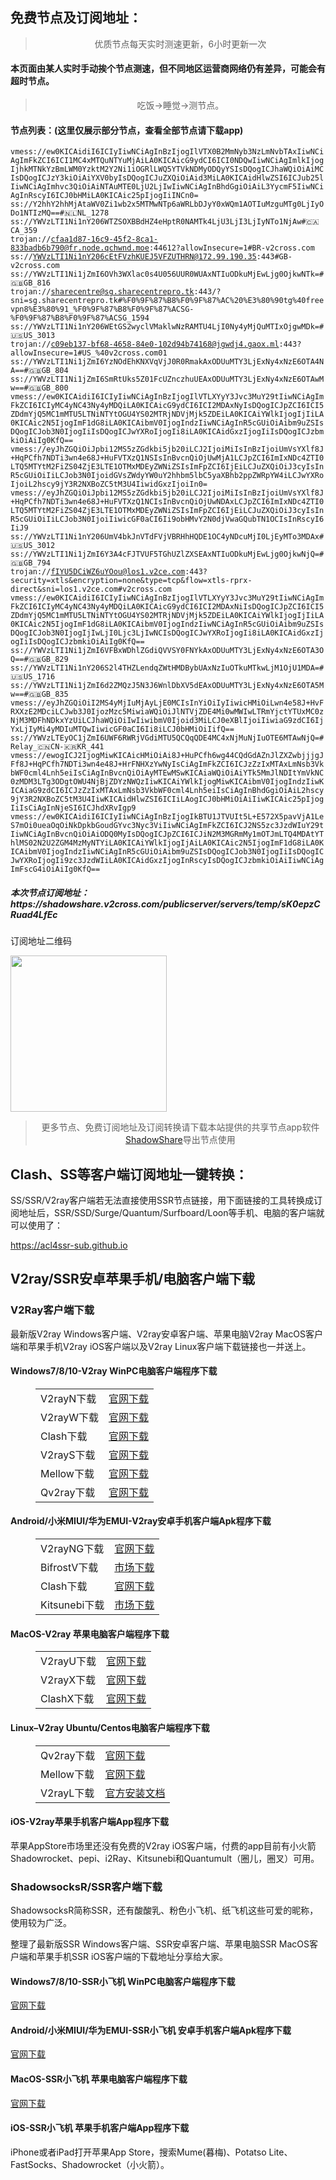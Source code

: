 
<h2>免费节点及订阅地址：</h2>
<blockquote>
<p style="text-align: center;">优质节点每天实时测速更新，6小时更新一次</p>
</blockquote>
<h4>本页面由某人实时手动挨个节点测速，但不同地区运营商网络仍有差异，可能会有超时节点。</h4>
<blockquote>
<p style="text-align: center;">吃饭->睡觉->测节点。</p>
</blockquote>
<h4>节点列表：(这里仅展示部分节点，查看全部节点请下载app)</h4>

<code>vmess://ew0KICAidiI6ICIyIiwNCiAgInBzIjogIlVTX0B2MmNyb3NzLmNvbTAxIiwNCiAgImFkZCI6ICI1MC4xMTQuNTYuMjAiLA0KICAicG9ydCI6ICI0NDQwIiwNCiAgImlkIjogIjhkMTNkYzBmLWM0YzktM2Y2Ni1iOGRlLWQ5YTVkNDMyODQyYSIsDQogICJhaWQiOiAiMCIsDQogICJzY3kiOiAiYXV0byIsDQogICJuZXQiOiAid3MiLA0KICAidHlwZSI6ICJub25lIiwNCiAgImhvc3QiOiAiNTAuMTE0LjU2LjIwIiwNCiAgInBhdGgiOiAiL3YycmF5IiwNCiAgInRscyI6ICJ0bHMiLA0KICAic25pIjogIiINCn0=
ss://Y2hhY2hhMjAtaWV0Zi1wb2x5MTMwNTp6aWRLbDJyY0xWQm1AOTIuMzguMTg0LjIyODo1NTIzMQ==#🇳🇱NL_1278
ss://YWVzLTI1Ni1nY206WTZSOXBBdHZ4eHptR0NAMTk4LjU3LjI3LjIyNTo1NjAw#🇨🇦CA_359
trojan://cfaa1d87-16c9-45f2-8ca1-833badb6b790@fr.node.qchwnd.moe:44612?allowInsecure=1#BR-v2cross.com
ss://YWVzLTI1Ni1nY206cEtFVzhKUEJ5VFZUTHRN@172.99.190.35:443#GB-v2cross.com
ss://YWVzLTI1Ni1jZmI6OVh3WXlac0s4U056UUR0WUAxNTIuODkuMjEwLjg0OjkwNTk=#🇬🇧GB_816
trojan://sharecentre@sg.sharecentrepro.tk:443/?sni=sg.sharecentrepro.tk#%F0%9F%87%B8%F0%9F%87%AC%20%E3%80%90tg%40freevpn8%E3%80%91_%F0%9F%87%B8%F0%9F%87%ACSG-%F0%9F%87%B8%F0%9F%87%ACSG_1594
ss://YWVzLTI1Ni1nY206WEtGS2wyclVMaklwNzRAMTU4LjI0Ny4yMjQuMTIxOjgwMDk=#🇺🇸US_3013
trojan://c09eb137-bf68-4658-84e0-102d94b74168@jgwdj4.gaox.ml:443?allowInsecure=1#US_%40v2cross.com01
ss://YWVzLTI1Ni1jZmI6YzNOdEhKNXVqVjJ0R0RmakAxODUuMTY3LjExNy4xNzE6OTA4NA==#🇬🇧GB_804
ss://YWVzLTI1Ni1jZmI6SmRtUks5Z01FcUZnczhuUEAxODUuMTY3LjExNy4xNzE6OTAwMw==#🇬🇧GB_800
vmess://ew0KICAidiI6ICIyIiwNCiAgInBzIjogIlVTLXYyY3Jvc3MuY29tIiwNCiAgImFkZCI6ICIyMC4yNC43Ny4yMDQiLA0KICAicG9ydCI6ICI2MDAxNyIsDQogICJpZCI6ICI5ZDdmYjQ5MC1mMTU5LTNiNTYtOGU4YS02MTRjNDVjMjk5ZDEiLA0KICAiYWlkIjogIjIiLA0KICAic2N5IjogImF1dG8iLA0KICAibmV0IjogIndzIiwNCiAgInR5cGUiOiAibm9uZSIsDQogICJob3N0IjogIiIsDQogICJwYXRoIjogIi8iLA0KICAidGxzIjogIiIsDQogICJzbmkiOiAiIg0KfQ==
vmess://eyJhZGQiOiJpbi12MS5zZGdkbi5jb20iLCJ2IjoiMiIsInBzIjoiUmVsYXlf8J+HqPCfh7NDTi3wn4e68J+HuFVTXzQ1NSIsInBvcnQiOjUwMjA1LCJpZCI6ImIxNDc4ZTI0LTQ5MTYtM2FiZS04ZjE3LTE1OTMxMDEyZWNiZSIsImFpZCI6IjEiLCJuZXQiOiJ3cyIsInR5cGUiOiIiLCJob3N0IjoidGVsZWdyYW0uY2hhbm5lbC5yaXBhb2ppZWRpYW4iLCJwYXRoIjoiL2hscy9jY3R2NXBoZC5tM3U4IiwidGxzIjoiIn0=
vmess://eyJhZGQiOiJpbi12MS5zZGdkbi5jb20iLCJ2IjoiMiIsInBzIjoiUmVsYXlf8J+HqPCfh7NDTi3wn4e68J+HuFVTXzQ1NCIsInBvcnQiOjUwNDAxLCJpZCI6ImIxNDc4ZTI0LTQ5MTYtM2FiZS04ZjE3LTE1OTMxMDEyZWNiZSIsImFpZCI6IjEiLCJuZXQiOiJ3cyIsInR5cGUiOiIiLCJob3N0IjoiIiwicGF0aCI6Ii9obHMvY2N0djVwaGQubTN1OCIsInRscyI6IiJ9
ss://YWVzLTI1Ni1nY206UmV4bkJnVTdFVjVBRHhHQDE1OC4yNDcuMjI0LjEyMTo3MDAx#🇺🇸US_3012
ss://YWVzLTI1Ni1jZmI6Y3A4cFJTVUF5TGhUZlZXSEAxNTIuODkuMjEwLjg0OjkwNjQ=#🇬🇧GB_794
trojan://fIYU5DCiWZ6uYOou@los1.v2ce.com:443?security=xtls&encryption=none&type=tcp&flow=xtls-rprx-direct&sni=los1.v2ce.com#v2cross.com
vmess://ew0KICAidiI6ICIyIiwNCiAgInBzIjogIlVTLXYyY3Jvc3MuY29tIiwNCiAgImFkZCI6ICIyMC4yNC43Ny4yMDQiLA0KICAicG9ydCI6ICI2MDAxNiIsDQogICJpZCI6ICI5ZDdmYjQ5MC1mMTU5LTNiNTYtOGU4YS02MTRjNDVjMjk5ZDEiLA0KICAiYWlkIjogIjIiLA0KICAic2N5IjogImF1dG8iLA0KICAibmV0IjogIndzIiwNCiAgInR5cGUiOiAibm9uZSIsDQogICJob3N0IjogIjIwLjI0Ljc3LjIwNCIsDQogICJwYXRoIjogIi8iLA0KICAidGxzIjogIiIsDQogICJzbmkiOiAiIg0KfQ==
ss://YWVzLTI1Ni1jZmI6VFBxWDhlZGdiQVVSY0FNYkAxODUuMTY3LjExNy4xNzE6OTA3OQ==#🇬🇧GB_829
ss://YWVzLTI1Ni1nY206S2l4THZLendqZWtHMDBybUAxNzIuOTkuMTkwLjM1OjU1MDA=#🇺🇸US_1716
ss://YWVzLTI1Ni1jZmI6d2ZMQzJ5N3J6WnlDbXV5dEAxODUuMTY3LjExNy4xNzE6OTA5Mw==#🇬🇧GB_835
vmess://eyJhZGQiOiI2MS4yMjIuMjAyLjE0MCIsInYiOiIyIiwicHMiOiLwn4e58J+HvFRXXzE2MDciLCJwb3J0IjozMzc5MiwiaWQiOiJlNTVjZDE4Mi0wMWIwLTRmYjctYTUxMC0zNjM3MDFhNDkxYzUiLCJhaWQiOiIwIiwibmV0Ijoid3MiLCJ0eXBlIjoiIiwiaG9zdCI6IjYxLjIyMi4yMDIuMTQwIiwicGF0aCI6Ii8iLCJ0bHMiOiIifQ==
ss://YWVzLTEyOC1jZmI6UWF6RWRjVGdiMTU5QCQqQDE4MC4xNjMuNjIuOTE6MTAwNjQ=#Relay_🇨🇳CN-🇰🇷KR_441
vmess://ewogICJ2IjogMiwKICAicHMiOiAi8J+HuPCfh6wg44CQdGdAZnJlZXZwbjjjgJFf8J+HqPCfh7NDTi3wn4e48J+HrFNHXzYwNyIsCiAgImFkZCI6ICJzZzIxMTAxLmNsb3VkbWF0cml4Lnh5eiIsCiAgInBvcnQiOiAyMTEwMSwKICAiaWQiOiAiYTk5MmJlNDItYmVkNC0zMDM3LTg3ODgtOWU4NjBjZDYzNWQzIiwKICAiYWlkIjogMiwKICAibmV0IjogIndzIiwKICAiaG9zdCI6ICJzZzIxMTAxLmNsb3VkbWF0cml4Lnh5eiIsCiAgInBhdGgiOiAiL2hscy9jY3R2NXBoZC5tM3U4IiwKICAidHlwZSI6ICIiLAogICJ0bHMiOiAiIiwKICAic25pIjogIiIsCiAgInNjeSI6ICJhdXRvIgp9
vmess://ew0KICAidiI6ICIyIiwNCiAgInBzIjogIkBTU1JTVUIt5L+E572X5pavVjA1LeS7mOi0ueaOqOiNkDpkbGoudGYvc3Nyc3ViIiwNCiAgImFkZCI6ICJ2NS5zc3JzdWIuY29tIiwNCiAgInBvcnQiOiAiODQ0MyIsDQogICJpZCI6ICJiN2M3MGRmMy1mOTJmLTQ4MDAtYThlMS02N2U2ZGM4MzMyNTYiLA0KICAiYWlkIjogIjAiLA0KICAic2N5IjogImF1dG8iLA0KICAibmV0IjogIndzIiwNCiAgInR5cGUiOiAibm9uZSIsDQogICJob3N0IjogIiIsDQogICJwYXRoIjogIi9zc3JzdWIiLA0KICAidGxzIjogInRscyIsDQogICJzbmkiOiAiIiwNCiAgImFscG4iOiAiIg0KfQ==</code>
<h5>本次节点订阅地址：https://shadowshare.v2cross.com/publicserver/servers/temp/sK0epzCRuad4LfEc</h5>
<p>订阅地址二维码</p>
<img src='http://shadowshare.v2cross.com/qrcode.png' width=250 height=250>
<blockquote style='text-align: center;'>更多节点、免费订阅地址及订阅转换请下载本站提供的共享节点app软件<a href='https://shadowshare.v2cross.com'>ShadowShare</a>导出节点使用</blockquote>
<div class="nv-content-wrap entry-content">
<h2>Clash、SS等客户端订阅地址一键转换：</h2>
<p>SS/SSR/V2ray客户端若无法直接使用SSR节点链接，用下面链接的工具转换成订阅地址后，SSR/SSD/Surge/Quantum/Surfboard/Loon等手机、电脑的客户端就可以使用了：</p>
<p><a href="https://acl4ssr-sub.github.io" target="_blank" rel="noreferrer noopener nofollow">https://acl4ssr-sub.github.io</a></p>
<h2>V2ray/SSR安卓苹果手机/电脑客户端下载</h2>
<h3>V2Ray客户端下载</h3>
<p>最新版V2ray Windows客户端、V2ray安卓客户端、苹果电脑V2ray MacOS客户端和苹果手机V2ray iOS客户端以及V2ray Linux客户端下载链接也一并送上。</p>
<h4>Windows7/8/10-<strong>V2ray WinPC电脑客户端</strong>程序下载</h4>
<figure class="wp-block-table alignwide is-style-stripes"><table><tbody><tr><td>V2rayN下载</td><td><a href="https://github.com/2dust/v2rayN/releases" target="_blank" rel="noreferrer noopener">官网下载</a></td></tr><tr><td>V2rayW下载</td><td><a href="https://github.com/Cenmrev/V2RayW/releases" target="_blank" rel="noreferrer noopener">官网下载</a></td></tr><tr><td>Clash下载</td><td><a href="https://github.com/Fndroid/clash_for_windows_pkg/releases" target="_blank" rel="noreferrer noopener">官网下载</a></td></tr><tr><td>V2rayS下载</td><td><a href="https://github.com/Shinlor/V2RayS/releases" target="_blank" rel="noreferrer noopener">官网下载</a></td></tr><tr><td>Mellow下载</td><td><a href="https://github.com/mellow-io/mellow/releases" target="_blank" rel="noreferrer noopener">官网下载</a></td></tr><tr><td>Qv2ray下载</td><td><a href="https://github.com/Qv2ray/Qv2ray" target="_blank" rel="noreferrer noopener">官网下载</a></td></tr></tbody></table></figure>
<h4><strong>Android/小米MIUI/华为EMUI-V2ray安卓手机客户端</strong>Apk程序下载</h4>
<figure class="wp-block-table alignwide is-style-stripes"><table><tbody><tr><td>V2rayNG下载</td><td><a href="https://github.com/2dust/v2rayNG/releases" target="_blank" rel="noreferrer noopener">官网下载</a></td></tr><tr><td>BifrostV下载</td><td><a rel="noreferrer noopener" href="https://www.appsapk.com/downloading/latest/com.github.dawndiy.bifrostv-0.6.8.apk" target="_blank">市场下载</a></td></tr><tr><td>Clash下载</td><td><a href="https://github.com/Kr328/ClashForAndroid/releases" target="_blank" rel="noreferrer noopener">官网下载</a></td></tr><tr><td>Kitsunebi下载</td><td><a rel="noreferrer noopener" href="https://apkpure.com/kitsunebi/fun.kitsunebi.kitsunebi4android" target="_blank">市场下载</a></td></tr></tbody></table></figure>
<h4><strong>MacOS-V2ray <strong>苹果电脑</strong>客户端</strong>程序下载</h4>
<figure class="wp-block-table alignwide is-style-stripes"><table><tbody><tr><td>V2rayU下载</td><td><a href="https://github.com/yanue/V2rayU/releases" target="_blank" rel="noreferrer noopener">官网下载</a></td></tr><tr><td>V2rayX下载</td><td><a href="https://github.com/Cenmrev/V2RayX/releases" target="_blank" rel="noreferrer noopener">官网下载</a></td></tr><tr><td>ClashX下载</td><td><a href="https://github.com/yichengchen/clashX/releases" target="_blank" rel="noreferrer noopener">官网下载</a></td></tr></tbody></table></figure>
<h4><strong>Linux</strong>–<strong>V2ray Ubuntu/Centos电脑客户端</strong>程序下载</h4>
<figure class="wp-block-table alignwide is-style-stripes"><table><tbody><tr><td>Qv2ray下载</td><td><a href="https://github.com/Qv2ray/Qv2ray" target="_blank" rel="noreferrer noopener">官网下载</a></td></tr><tr><td>Mellow下载</td><td><a href="https://github.com/mellow-io/mellow/releases" target="_blank" rel="noreferrer noopener">官网下载</a></td></tr><tr><td>V2rayL下载</td><td><a rel="noreferrer noopener" href="https://github.com/jiangxufeng/v2rayL" target="_blank">官方安装文档</a></td></tr></tbody></table></figure>
<h4>iOS-<strong>V2ray苹果<strong>手机客户端</strong>App程序</strong>下载</h4>
<p>苹果AppStore市场里还没有免费的V2ray iOS客户端，付费的app目前有小火箭Shadowrocket、pepi、i2Ray、Kitsunebi和Quantumult（圈儿，圈叉）可用。</p>
<h3>ShadowsocksR/SSR客户端下载</h3>
<p>ShadowsocksR简称SSR，还有酸酸乳、粉色小飞机、纸飞机这些可爱的昵称，使用较为广泛。</p>
<p>整理了最新版SSR Windows客户端、SSR安卓客户端、苹果电脑SSR MacOS客户端和苹果手机SSR iOS客户端的下载地址分享给大家。</p>
<h4><strong>Windows7/8/10-<strong>SSR小飞机 WinPC电脑客户端</strong>程序下载</strong></h4>
<p><a rel="noreferrer noopener" href="https://github.com/shadowsocksrr/shadowsocksr-csharp/releases" target="_blank">官网下载</a></p>
<h4><strong><strong>Android/小米MIUI/华为EMUI-SSR小飞机 安卓手机客户端</strong>Apk程序下载</strong></h4>
<p><a rel="noreferrer noopener" href="https://github.com/shadowsocksrr/shadowsocksr-android/releases" target="_blank">官网下载</a></p>
<h4><strong><strong>MacOS-SSR小飞机 苹果电脑客户端</strong>程序下载</strong></h4>
<p><a href="https://github.com/qinyuhang/ShadowsocksX-NG-R/releases" target="_blank" rel="noreferrer noopener">官网下载</a></p>
<h4><strong>iOS-<strong>SSR小飞机 苹果手机客户端App程序</strong></strong>下载</h4>
<p>iPhone或者iPad打开苹果App Store，搜索Mume(暮梅)、Potatso Lite、FastSocks、Shadowrocket（小火箭）。</p>
